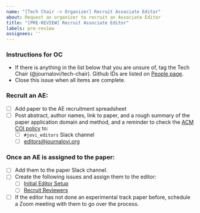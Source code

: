 ```yaml
---
name: "[Tech Chair -> Organizer] Recruit Associate Editor"
about: Request an organizer to recruit an Associate Editor
title: "[PRE-REVIEW] Recruit Associate Editor"
labels: pre-review
assignees: ''
---
```


<!--
## DO NOT EDIT THIS FILE OUTSIDE OF THE journalovi/jovi-workflows REPOSITORY
##
## This file is automatically updated in all repositories within the journalovi
## Github organization whenever the version in journalovi/jovi-workflows is
## changed, so any other edits will be overwritten. To update this file, make
## a commit or pull request at https://github.com/journalovi/jovi-workflows
-->

### Instructions for OC
- If there is anything in the list below that you are unsure of, tag the Tech Chair (@journalovi/tech-chair). Github IDs are listed on [People page](https://www.journalovi.org/people.html).
- Close this issue when all items are complete.

### Recruit an AE:

- [ ] Add paper to the AE recruitment spreadsheet
- [ ] Post abstract, author names, link to paper, and a rough summary of the paper application domain and method, and a reminder to check the [ACM COI policy](https://www.acm.org/publications/policies/conflict-of-interest) to:
   - [ ] `#jovi_editors` Slack channel
   - [ ] editors@journalovi.org

### Once an AE is assigned to the paper:

- [ ] Add them to the paper Slack channel.
- [ ] Create the following issues and assign them to the editor:
   - [ ] [Initial Editor Setup](new?assignees=&labels=pre-review&projects=&template=70_org_editor-checklist.md&title=%5BPRE-REVIEW%5D+Initial+Editor+Checklist)
   - [ ] [Recruit Reviewers](new?assignees=&labels=pre-review&projects=&template=71_org_editor-recruit_reviewers.md&title=%5BPRE-REVIEW%5D+Recruit+Reviewers)
- [ ] If the editor has not done an experimental track paper before, schedule a Zoom meeting with them to go over the process.
